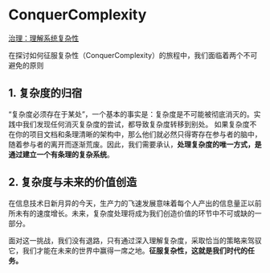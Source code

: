 # ConquerComplexity
[治理：理解系统复杂性](./Governance1.md)


在探讨如何征服复杂性（ConquerComplexity）的旅程中，我们面临着两个不可避免的原则

## 1. 复杂度的归宿

“复杂度必须存在于某处”，一个基本的事实是：复杂度是不可能被彻底消灭的。实践中我们发现任何消灭复杂度的尝试，都导致复杂度转移到别处。
如果复杂度不在你的项目文档和条理清晰的架构中，那么他们就必然只得寄存在参与者的脑中，随着参与者的离开而逐渐荒废。因此，我们需要承认，**处理复杂度的唯一方式，是通过建立一个有条理的复杂系统**。

## 2. 复杂度与未来的价值创造

在信息技术日新月异的今天，生产力的飞速发展意味着每个人产出的信息量正以前所未有的速度增长。未来，复杂度处理将成为我们创造价值的环节中不可或缺的一部分。

面对这一挑战，我们没有退路，只有通过深入理解复杂度，采取恰当的策略来驾驭它，我们才能在未来的世界中赢得一席之地。**征服复杂性，这就是我们时代的任务。**
